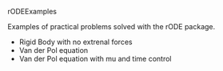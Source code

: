 rODEExamples

Examples of practical problems solved with the rODE package.

* Rigid Body with no extrenal forces
* Van der Pol equation
* Van der Pol equation with mu and time control

